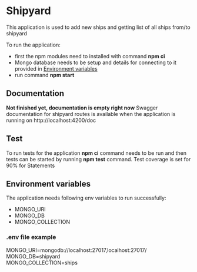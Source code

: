 # Shipyard

This application is used to add new ships and getting list of all ships from/to shipyard

To run the application:

- first the npm modules need to installed with command **npm ci**
- Mongo database needs to be setup and details for connecting to it provided in [Environment variables](#environment-variables)
- run command **npm start**

## Documentation

**Not finished yet, documentation is empty right now**
Swagger documentation for shipyard routes is available when the application is running on http://localhost:4200/doc

## Test

To run tests for the application **npm ci** command needs to be run and then tests can be started by running **npm test** command. Test coverage is set for 90% for Statements

## Environment variables

The application needs following env variables to run successfully:

- MONGO_URI
- MONGO_DB
- MONGO_COLLECTION

### .env file example

MONGO_URI=mongodb://localhost:27017,localhost:27017/  
MONGO_DB=shipyard  
MONGO_COLLECTION=ships

